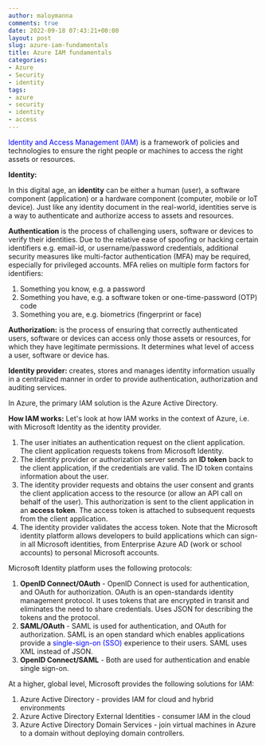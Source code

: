 ```yaml
---
author: maloymanna
comments: true
date: 2022-09-18 07:43:21+00:00
layout: post
slug: azure-iam-fundamentals
title: Azure IAM fundamentals
categories:
- Azure
- Security
- identity
tags:
- azure
- security
- identity
- access
---
```


<span style="color: blue; ">Identity and Access Management (IAM) </span> is a framework of policies and technologies to ensure the right people or machines to access the right assets or resources.


**Identity:**  

In this digital age, an **identity** can be either a human (user), a software component (application) or a hardware component (computer, mobile or IoT device). Just like any identity document in the real-world, identities serve is a way to authenticate and authorize access to assets and resources.


**Authentication** is the process of challenging users, software or devices to verify their identities. Due to the relative ease of spoofing or hacking certain identifiers e.g. email-id, or username/password credentials, additional security measures like multi-factor authentication (MFA) may be required, especially for privileged accounts.
MFA relies on multiple form factors for identifiers:
1. Something you know, e.g. a password
2. Something you have, e.g. a software token or one-time-password (OTP) code
3. Something you are, e.g. biometrics (fingerprint or face)

**Authorization:** is the process of ensuring that correctly authenticated users, software or devices can access only those assets or resources, for which they have legitimate permissions. It determines what level of access a user, software or device has.

**Identity provider:** creates, stores and manages identity information usually in a centralized manner in order to provide authentication, authorization and auditing services.

In Azure, the primary IAM solution is the Azure Active Directory.	

**How IAM works:** Let's look at how IAM works in the context of Azure, i.e. with Microsoft Identity as the identity provider.
1. The user initiates an authentication request on the client application. The client application requests tokens from Microsoft Identity.
2. The identity provider or authorization server sends an **ID token** back to the client application, if the credentials are valid. The ID token contains information about the user.
3. The identity provider requests and obtains the user consent and grants the client application access to the resource (or allow an API call on behalf of the user). This authorization is sent to the client application in an **access token**. The access token is attached to subsequent requests from the client application.
4. The identity provider validates the access token.
Note that the Microsoft identity platform allows developers to build applications which can sign-in all Microsoft identities, from Enterprise Azure AD (work or school accounts) to personal Microsoft accounts.

Microsoft Identity platform uses the following protocols:
1. **OpenID Connect/OAuth** - OpenID Connect is used for authentication, and OAuth for authorization. OAuth is an open-standards identity management protocol. It uses tokens that are encrypted in transit and eliminates the need to share credentials. Uses JSON for describing the tokens and the protocol.  
2. **SAML/OAuth** - SAML is used for authentication, and OAuth for authorization. SAML is an open standard which enables applications provide a <span style="color: blue; ">single-sign-on (SSO) </span> experience to their users. SAML uses XML instead of JSON.  
3. **OpenID Connect/SAML** - Both are used for authentication and enable single sign-on.

At a higher, global level, Microsoft provides the following solutions for IAM:
1. Azure Active Directory - provides IAM for cloud and hybrid environments
2. Azure Active Directory External Identities - consumer IAM in the cloud
3. Azure Active Directory Domain Services - join virtual machines in Azure to a domain without deploying domain controllers.
